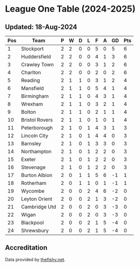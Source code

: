 # League One Table (2024-2025)
## Updated: 18-Aug-2024

| Pos | Team | P | W | D | L | F | A | GD | Pts |
| --- | --- | --- | --- | --- | --- | --- | --- | --- | --- |
| 1 | Stockport | 2 | 2 | 0 | 0 | 5 | 0 | 5 | 6 |
| 2 | Huddersfield | 2 | 2 | 0 | 0 | 4 | 1 | 3 | 6 |
| 3 | Crawley Town | 2 | 2 | 0 | 0 | 3 | 1 | 2 | 6 |
| 4 | Charlton | 2 | 2 | 0 | 0 | 2 | 0 | 2 | 6 |
| 5 | Reading | 2 | 1 | 1 | 0 | 3 | 1 | 2 | 4 |
| 6 | Mansfield | 2 | 1 | 1 | 0 | 5 | 4 | 1 | 4 |
| 7 | Birmingham | 2 | 1 | 1 | 0 | 4 | 3 | 1 | 4 |
| 8 | Wrexham | 2 | 1 | 1 | 0 | 3 | 2 | 1 | 4 |
| 9 | Bolton | 2 | 1 | 1 | 0 | 2 | 1 | 1 | 4 |
| 10 | Bristol Rovers | 2 | 1 | 1 | 0 | 1 | 0 | 1 | 4 |
| 11 | Peterborough | 2 | 1 | 0 | 1 | 4 | 3 | 1 | 3 |
| 12 | Lincoln City | 2 | 1 | 0 | 1 | 4 | 4 | 0 | 3 |
| 13 | Barnsley | 2 | 1 | 0 | 1 | 3 | 3 | 0 | 3 |
| 14 | Northampton | 2 | 1 | 0 | 1 | 2 | 2 | 0 | 3 |
| 15 | Exeter | 2 | 1 | 0 | 1 | 2 | 2 | 0 | 3 |
| 16 | Stevenage | 2 | 1 | 0 | 1 | 2 | 2 | 0 | 3 |
| 17 | Burton Albion | 2 | 0 | 1 | 1 | 5 | 6 | -1 | 1 |
| 18 | Rotherham | 2 | 0 | 1 | 1 | 0 | 1 | -1 | 1 |
| 19 | Wycombe | 2 | 0 | 0 | 2 | 4 | 6 | -2 | 0 |
| 20 | Leyton Orient | 2 | 0 | 0 | 2 | 1 | 3 | -2 | 0 |
| 21 | Cambridge Utd | 2 | 0 | 0 | 2 | 0 | 3 | -3 | 0 |
| 22 | Wigan | 2 | 0 | 0 | 2 | 0 | 3 | -3 | 0 |
| 23 | Blackpool | 2 | 0 | 0 | 2 | 1 | 5 | -4 | 0 |
| 24 | Shrewsbury | 2 | 0 | 0 | 2 | 1 | 5 | -4 | 0 |

## Accreditation 

Data provided by [thefishy.net](https://www.thefishy.net/).